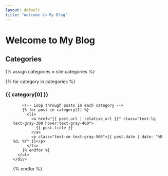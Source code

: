 ```yaml
---
layout: default
title: "Welcome to My Blog"
---
```


<h1 class="text-4xl font-bold text-center mb-8">Welcome to My Blog</h1>

<!-- Categories Section -->
<h2 class="text-3xl font-semibold text-white mb-4">Categories</h2>
<div class="space-y-8">
  {% assign categories = site.categories %}
  
  <!-- Loop through each category -->
  {% for category in categories %}
    <div class="category-section">
      <h3 class="text-2xl font-bold text-white">{{ category[0] }}</h3>
      <ul class="space-y-4">
        
        <!-- Loop through posts in each category -->
        {% for post in category[1] %}
          <li>
            <a href="{{ post.url | relative_url }}" class="text-lg text-gray-300 hover:text-gray-400">
              {{ post.title }}
            </a>
            <p class="text-sm text-gray-500">{{ post.date | date: "%B %d, %Y" }}</p>
          </li>
        {% endfor %}
      </ul>
    </div>
  {% endfor %}
</div>
